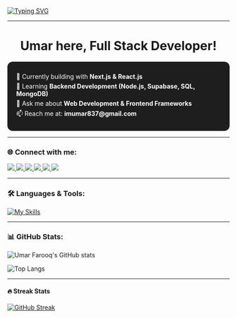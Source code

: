 <!-- Typing animation -->
[![Typing SVG](https://readme-typing-svg.herokuapp.com?font=Fira+Code&weight=500&size=22&pause=1000&color=00C9A7&center=true&vCenter=true&width=500&lines=Hi+%F0%9F%91%8B%2C+I'm+Umar+Farooq;Web+Developer+%7C+React+%26+Next.js;Always+Learning+Backend+Development)](https://git.io/typing-svg)

---

<h1 align="center">Umar here, Full Stack Developer!</h1>


<div style="background-color:#1e1e1e; padding:20px; border-radius:12px; color:white; max-width:500px;">
  <p style="margin:5px 0; transition: all 0.3s;">
    🔭 Currently building with <strong>Next.js & React.js</strong>
  </p>
  <p style="margin:5px 0; transition: all 0.3s;">
    🌱 Learning <strong>Backend Development (Node.js, Supabase, SQL, MongoDB)</strong>
  </p>
  <p style="margin:5px 0; transition: all 0.3s;">
    💬 Ask me about <strong>Web Development & Frontend Frameworks</strong>
  </p>
  <p style="margin:5px 0; transition: all 0.3s;">
    📫 Reach me at: <strong>imumar837@gmail.com</strong>
  </p>
</div>

---

### 🌐 Connect with me:
<div id="badges">
  <a href="https://github.com/umarfarooq876" target="_blank" rel="noopener noreferrer">
    <img src="https://img.shields.io/badge/Github-black?style=for-the-badge&logo=Github&logoColor=white"/>
  </a>
  <a href="https://www.youtube.com/@Umarfarooq-ytube" target="_blank" rel="noopener noreferrer">
    <img src="https://img.shields.io/badge/YouTube-red?style=for-the-badge&logo=youtube&logoColor=white"/>
  </a>
  <a href="https://x.com/i_umarkhaan" target="_blank" rel="noopener noreferrer">
    <img src="https://img.shields.io/badge/Twitter-blue?style=for-the-badge&logo=twitter&logoColor=white"/>
  </a>
  <a href="mailto:imumar837@gmail.com" target="_blank" rel="noopener noreferrer">
    <img src="https://img.shields.io/badge/Email-D14836?style=for-the-badge&logo=gmail&logoColor=white"/>
  </a>
  <a href="https://www.upwork.com/freelancers/~019c4b0ee5733f53a1" target="_blank" rel="noopener noreferrer">
    <img src="https://img.shields.io/badge/Upwork-6fda44?style=for-the-badge&logo=upwork&logoColor=white"/>
  </a>
  <a href="https://y-ado.org/team" target="_blank" rel="noopener noreferrer">
    <img src="https://img.shields.io/badge/Work-0A66C2?style=for-the-badge&logo=google-chrome&logoColor=white"/>
  </a>
</div>


---

### 🛠️ Languages & Tools:
[![My Skills](https://skillicons.dev/icons?i=html,tailwind,js,nodejs,supabase,sqlserver,mongodb,react,ts,java,c,cpp&perline=6)](https://skillicons.dev)

---

### 📊 GitHub Stats:
![Umar Farooq's GitHub stats](https://github-readme-stats.vercel.app/api?username=umarfarooq876&show_icons=true&theme=dark)  

![Top Langs](https://github-readme-stats.vercel.app/api/top-langs/?username=umarfarooq876&layout=compact&theme=dark)

---

#### 🔥 Streak Stats
[![GitHub Streak](https://streak-stats.demolab.com?user=umarfarooq876&theme=dark&hide_border=true)](https://git.io/streak-stats)


